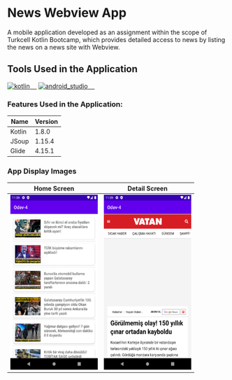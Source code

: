 # News Webview App
A mobile application developed as an assignment within the scope of Turkcell Kotlin Bootcamp, which provides detailed access to news by listing the news on a news site with Webview.

## Tools Used in the Application

<a href="https://kotlinlang.org/" rel="nofollow"><img alt="kotlin" src="https://upload.wikimedia.org/wikipedia/commons/7/74/Kotlin_Icon.png" width="40" style="max-width: 100%;">&nbsp;&nbsp;&nbsp;&nbsp;</a>
<a href="https://developer.android.com/studio" rel="android_studio"><img alt="android_studio" src="https://github.com/yyigityesiladaa/yyigityesiladaa/blob/main/database_and_tool_icons/android_studio.svg" width="40" style="max-width: 100%;">&nbsp;&nbsp;&nbsp;&nbsp;</a>

### Features Used in the Application:
                    
Name  | Version
------------- | -------------
Kotlin | 1.8.0
JSoup  | 1.15.4
Glide  | 4.15.1
</p>

### App Display Images

Home Screen  | Detail Screen
------------- | -------------
<a><img src="https://github.com/yigityesiladaa/android_news_app_webview/blob/main/app_images/home.png" data-canonical-src="https://gyazo.com/eb5c5741b6a9a16c692170a41a49c858.png" width="200" height="400" /></a> | <a><img src="https://github.com/yigityesiladaa/android_news_app_webview/blob/main/app_images/detail.png" data-canonical-src="https://gyazo.com/eb5c5741b6a9a16c692170a41a49c858.png" width="200" height="400"/></a>
